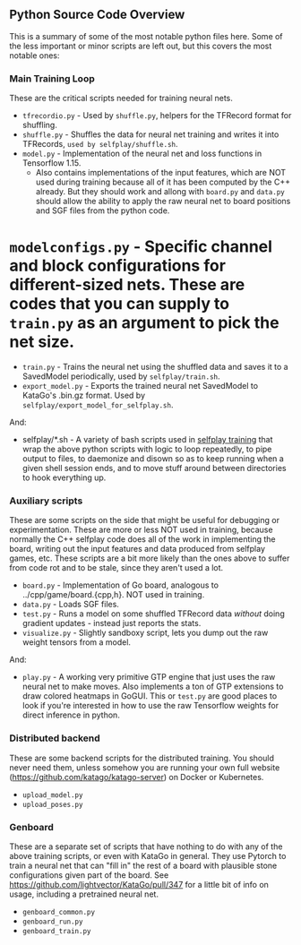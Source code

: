 ## Python Source Code Overview
This is a summary of some of the most notable python files here. Some of the less important or minor scripts are left out, but this covers the most notable ones:

### Main Training Loop
These are the critical scripts needed for training neural nets.

* `tfrecordio.py` - Used by `shuffle.py`, helpers for the TFRecord format for shuffling.
* `shuffle.py` - Shuffles the data for neural net training and writes it into TFRecords, `used by selfplay/shuffle.sh`.
* `model.py` - Implementation of the neural net and loss functions in Tensorflow 1.15.
  * Also contains implementations of the input features, which are NOT used during training because all of it has been computed by the C++ already. But they should work and allong with `board.py` and `data.py` should allow the ability to apply the raw neural net to board positions and SGF files from the python code.
# `modelconfigs.py` - Specific channel and block configurations for different-sized nets. These are codes that you can supply to `train.py` as an argument to pick the net size.
* `train.py` - Trains the neural net using the shuffled data and saves it to a SavedModel periodically, used by `selfplay/train.sh`.
* `export_model.py` - Exports the trained neural net SavedModel to KataGo's .bin.gz format. Used by `selfplay/export_model_for_selfplay.sh`.

And:

* selfplay/*.sh - A variety of bash scripts used in [selfplay training](../SelfplayTraining.md) that wrap the above python scripts with logic to loop repeatedly, to pipe output to files, to daemonize and disown so as to keep running when a given shell session ends, and to move stuff around between directories to hook everything up.

### Auxiliary scripts
These are some scripts on the side that might be useful for debugging or experimentation. These are more or less NOT used in training, because normally the C++ selfplay code does all of the work in implementing the board, writing out the input features and data produced from selfplay games, etc. These scripts are a bit more likely than the ones above to suffer from code rot and to be stale, since they aren't used a lot.

* `board.py` - Implementation of Go board, analogous to ../cpp/game/board.{cpp,h}. NOT used in training.
* `data.py` - Loads SGF files.
* `test.py` - Runs a model on some shuffled TFRecord data *without* doing gradient updates - instead just reports the stats.
* `visualize.py` - Slightly sandboxy script, lets you dump out the raw weight tensors from a model.

And:
* `play.py` - A working very primitive GTP engine that just uses the raw neural net to make moves. Also implements a ton of GTP extensions to draw colored heatmaps in GoGUI. This or `test.py` are good places to look if you're interested in how to use the raw Tensorflow weights for direct inference in python.


### Distributed backend
These are some backend scripts for the distributed training. You should never need them, unless somehow you are running your own full website (https://github.com/katago/katago-server) on Docker or Kubernetes.
* `upload_model.py`
* `upload_poses.py`

### Genboard
These are a separate set of scripts that have nothing to do with any of the above training scripts, or even with KataGo in general. They use Pytorch to train a neural net that can "fill in" the rest of a board with plausible stone configurations given part of the board. See https://github.com/lightvector/KataGo/pull/347 for a little bit of info on usage, including a pretrained neural net.
* `genboard_common.py`
* `genboard_run.py`
* `genboard_train.py`


